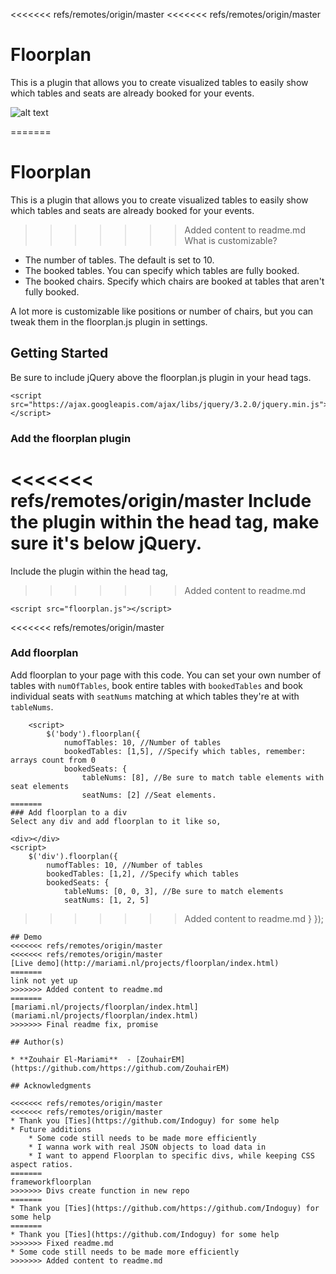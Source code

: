 <<<<<<< refs/remotes/origin/master
<<<<<<< refs/remotes/origin/master
# Floorplan
This is a plugin that allows you to create visualized tables to easily show which tables and seats are already booked for your events.

![alt text](http://oi67.tinypic.com/2dn9tv.jpg)

=======
# Floorplan
This is a plugin that allows you to create visualized tables to easily show which tables and seats are already booked for your events.

>>>>>>> Added content to readme.md
What is customizable?
* The number of tables. The default is set to 10.
* The booked tables. You can specify which tables are fully booked.
* The booked chairs. Specify which chairs are booked at tables that aren't fully booked.

A lot more is customizable like positions or number of chairs, but you can tweak them in the floorplan.js plugin in settings.

## Getting Started

Be sure to include jQuery above the floorplan.js plugin in your head tags.

```
<script src="https://ajax.googleapis.com/ajax/libs/jquery/3.2.0/jquery.min.js"></script>
```

### Add the floorplan plugin

<<<<<<< refs/remotes/origin/master
Include the plugin within the head tag, make sure it's below jQuery.
=======
Include the plugin within the head tag,
>>>>>>> Added content to readme.md

```
<script src="floorplan.js"></script>
```


<<<<<<< refs/remotes/origin/master
### Add floorplan
Add floorplan to your page with this code. You can set your own number of tables with `numOfTables`, book entire tables with `bookedTables` and book individual seats with `seatNums` matching at which tables they're at with `tableNums`. 

```
    <script>
        $('body').floorplan({
            numofTables: 10, //Number of tables
            bookedTables: [1,5], //Specify which tables, remember: arrays count from 0
            bookedSeats: {
                tableNums: [8], //Be sure to match table elements with seat elements
                seatNums: [2] //Seat elements.
=======
### Add floorplan to a div
Select any div and add floorplan to it like so,

```
    <div></div>
    <script>
        $('div').floorplan({
            numofTables: 10, //Number of tables
            bookedTables: [1,2], //Specify which tables
            bookedSeats: {
                tableNums: [0, 0, 3], //Be sure to match elements
                seatNums: [1, 2, 5]
>>>>>>> Added content to readme.md
            }
        });
    </script>
```
## Demo
<<<<<<< refs/remotes/origin/master
<<<<<<< refs/remotes/origin/master
[Live demo](http://mariami.nl/projects/floorplan/index.html)
=======
link not yet up
>>>>>>> Added content to readme.md
=======
[mariami.nl/projects/floorplan/index.html](mariami.nl/projects/floorplan/index.html)
>>>>>>> Final readme fix, promise

## Author(s)

* **Zouhair El-Mariami**  - [ZouhairEM](https://github.com/https://github.com/ZouhairEM)

## Acknowledgments

<<<<<<< refs/remotes/origin/master
<<<<<<< refs/remotes/origin/master
* Thank you [Ties](https://github.com/Indoguy) for some help
* Future additions
    * Some code still needs to be made more efficiently
    * I wanna work with real JSON objects to load data in
    * I want to append Floorplan to specific divs, while keeping CSS aspect ratios.
=======
frameworkfloorplan
>>>>>>> Divs create function in new repo
=======
* Thank you [Ties](https://github.com/https://github.com/Indoguy) for some help
=======
* Thank you [Ties](https://github.com/Indoguy) for some help
>>>>>>> Fixed readme.md
* Some code still needs to be made more efficiently
>>>>>>> Added content to readme.md

